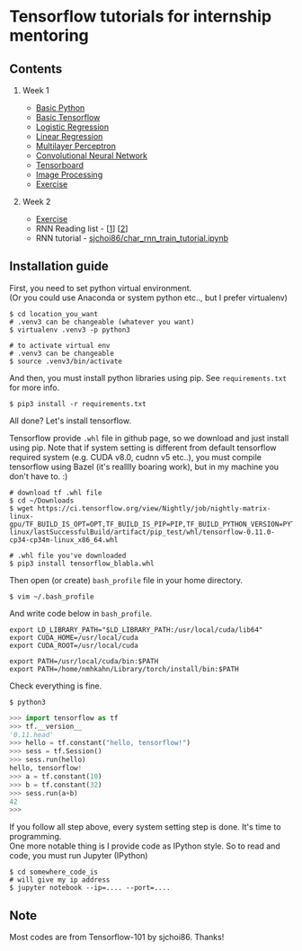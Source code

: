 # Tensorflow tutorials for internship mentoring

## Contents

1. Week 1
    - [Basic Python](notebooks/basic_python.ipynb)
    - [Basic Tensorflow](notebooks/basic_tf.ipynb)
    - [Logistic Regression](notebooks/logistic_regression.ipynb)
    - [Linear Regression](notebooks/linear_regression.ipynb)
    - [Multilayer Perceptron](notebooks/mlp.ipynb)
    - [Convolutional Neural Network](notebooks/cnn.ipynb)
    - [Tensorboard](notebooks/tensorboard.ipynb)
    - [Image Processing](notebooks/image_processing.ipynb)
    - [Exercise](notebooks/exercise.ipynb)

2. Week 2

    - [Exercise](notebooks/flowers.ipynb)
    - RNN Reading list - [[1](http://karpathy.github.io/2015/05/21/rnn-effectiveness/)] [[2](https://medium.com/@erikhallstrm/hello-world-rnn-83cd7105b767#.1d68gqvcf)]
    - RNN tutorial - [sjchoi86/char_rnn_train_tutorial.ipynb](https://github.com/sjchoi86/tensorflow-101/blob/master/notebooks/char_rnn_train_tutorial.ipynb)

## Installation guide

First, you need to set python virtual environment.<br>
(Or you could use Anaconda or system python etc.., but I prefer virtualenv)

```shell
$ cd location_you_want
# .venv3 can be changeable (whatever you want)
$ virtualenv .venv3 -p python3

# to activate virtual env
# .venv3 can be changeable
$ source .venv3/bin/activate
```

And then, you must install python libraries using pip. See `requirements.txt` for more info.

```shell
$ pip3 install -r requirements.txt
```

All done? Let's install tensorflow.

Tensorflow provide `.whl` file in github page, so we download and just install using pip. Note that if system setting is different from default tensorflow required system (e.g. CUDA v8.0, cudnn v5 etc..), you must compile tensorflow using Bazel (it's realllly boaring work), but in my machine you don't have to. :) 

```shell
# download tf .whl file
$ cd ~/Downloads
$ wget https://ci.tensorflow.org/view/Nightly/job/nightly-matrix-linux-gpu/TF_BUILD_IS_OPT=OPT,TF_BUILD_IS_PIP=PIP,TF_BUILD_PYTHON_VERSION=PYTHON3,label=gpu-linux/lastSuccessfulBuild/artifact/pip_test/whl/tensorflow-0.11.0-cp34-cp34m-linux_x86_64.whl

# .whl file you've downloaded
$ pip3 install tensorflow_blabla.whl
```

Then open (or create) `bash_profile` file in your home directory.

```shell
$ vim ~/.bash_profile
```

And write code below in `bash_profile`.

```shell
export LD_LIBRARY_PATH="$LD_LIBRARY_PATH:/usr/local/cuda/lib64"
export CUDA_HOME=/usr/local/cuda
export CUDA_ROOT=/usr/local/cuda

export PATH=/usr/local/cuda/bin:$PATH
export PATH=/home/nmhkahn/Library/torch/install/bin:$PATH
```

Check everything is fine.

```shell
$ python3
```

```python
>>> import tensorflow as tf
>>> tf.__version__
'0.11.head'
>>> hello = tf.constant("hello, tensorflow!")
>>> sess = tf.Session()
>>> sess.run(hello)
hello, tensorflow!
>>> a = tf.constant(10)
>>> b = tf.constant(32)
>>> sess.run(a+b)
42
>>>
```

If you follow all step above, every system setting step is done. It's time to programming.<br>
One more notable thing is I provide code as IPython style. So to read and code, you must run Jupyter (IPython)

```shell
$ cd somewhere_code_is
# will give my ip address
$ jupyter notebook --ip=.... --port=....
```

## Note

Most codes are from Tensorflow-101 by sjchoi86. Thanks!
